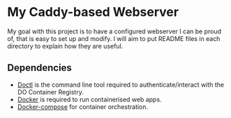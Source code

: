 # My Caddy-based Webserver
My goal with this project is to have a configured webserver I can be proud of, that is easy to set up and modify.
I will aim to put README files in each directory to explain how they are useful.

## Dependencies
- [Doctl](https://docs.digitalocean.com/reference/doctl/how-to/install/) is the command line tool required to authenticate/interact with the DO Container Registry.
- [Docker](https://docs.docker.com/docker-for-windows/install/) is required to run containerised web apps.
- [Docker-compose](https://docs.docker.com/compose/install/) for container orchestration.
